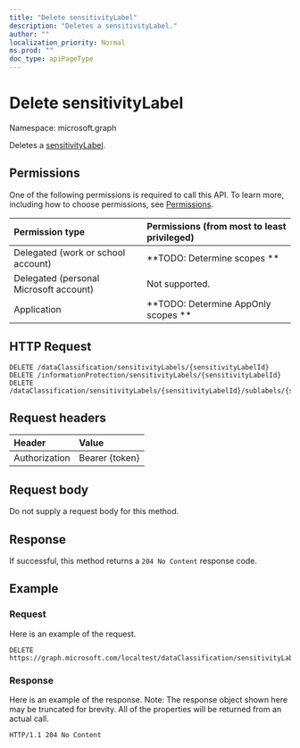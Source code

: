 ```yaml
---
title: "Delete sensitivityLabel"
description: "Deletes a sensitivityLabel."
author: ""
localization_priority: Normal
ms.prod: ""
doc_type: apiPageType
---
```


# Delete sensitivityLabel

Namespace: microsoft.graph

Deletes a [sensitivityLabel](../resources/sensitivitylabel.md).

## Permissions
One of the following permissions is required to call this API. To learn more, including how to choose permissions, see [Permissions](/concepts/permissions-reference.md).

|Permission type|Permissions (from most to least privileged)|
|:---|:---|
|Delegated (work or school account)|**TODO: Determine scopes **|
|Delegated (personal Microsoft account)|Not supported.|
|Application|**TODO: Determine AppOnly scopes **|

## HTTP Request
<!-- {
  "blockType": "ignored"
}
-->
``` http
DELETE /dataClassification/sensitivityLabels/{sensitivityLabelId}
DELETE /informationProtection/sensitivityLabels/{sensitivityLabelId}
DELETE /dataClassification/sensitivityLabels/{sensitivityLabelId}/sublabels/{sensitivityLabelId}
```

## Request headers
|Header|Value|
|:---|:---|
|Authorization|Bearer {token}|

## Request body
Do not supply a request body for this method.

## Response
If successful, this method returns a `204 No Content` response code.

## Example

### Request
Here is an example of the request.
<!-- {
  "blockType": "request",
  "name": "delete_sensitivitylabel"
}
-->
``` http
DELETE https://graph.microsoft.com/localtest/dataClassification/sensitivityLabels/{sensitivityLabelId}
```

### Response
Here is an example of the response. Note: The response object shown here may be truncated for brevity. All of the properties will be returned from an actual call.
<!-- {
  "blockType": "response",
  "truncated": true
}
-->
``` http
HTTP/1.1 204 No Content
```

